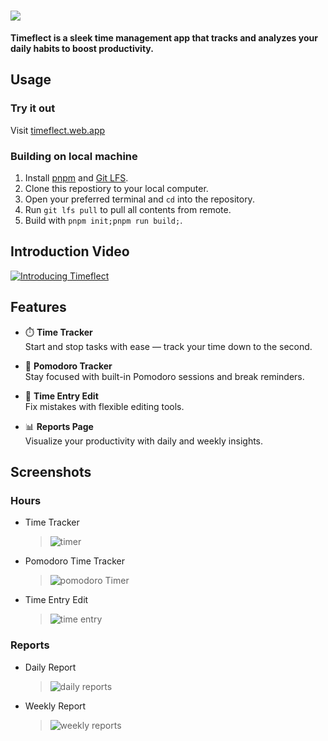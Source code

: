 # <img src="./assets/images/title_github.png">

**Timeflect is a sleek time management app that tracks and analyzes your daily habits to boost productivity.**

## Usage

### Try it out

Visit [timeflect.web.app](https://timeflect.web.app/)

### Building on local machine

1. Install [pnpm](https://pnpm.io/installation) and [Git LFS](https://git-lfs.com/).
2. Clone this repostiory to your local computer.
3. Open your preferred terminal and `cd` into the repository.
4. Run `git lfs pull` to pull all contents from remote.
5. Build with `pnpm init;pnpm run build;`.

## Introduction Video

[![Introducing Timeflect](https://img.youtube.com/vi/aZwGg6aNGhg/maxresdefault.jpg)](https://www.youtube.com/watch?v=aZwGg6aNGhg)

## Features

- ⏱️ **Time Tracker**  
  Start and stop tasks with ease — track your time down to the second.

- 🍅 **Pomodoro Tracker**  
  Stay focused with built-in Pomodoro sessions and break reminders.

- 📝 **Time Entry Edit**  
  Fix mistakes with flexible editing tools.

- 📊 **Reports Page**  
  Visualize your productivity with daily and weekly insights.

## Screenshots

### Hours

- Time Tracker

  > ![timer](./assets/images/screenshot_hours_timer.png)

- Pomodoro Time Tracker

  > ![pomodoro Timer](./assets/images/screenshot_hours_pomodoro.png)

- Time Entry Edit
  > ![time entry](./assets/images/screenshot_hours_time-entry.png)

### Reports

- Daily Report

  > ![daily reports](./assets/images/screenshot_reports_daily.png)

- Weekly Report
  > ![weekly reports](./assets/images/screenshot_reports_weekly.png)
